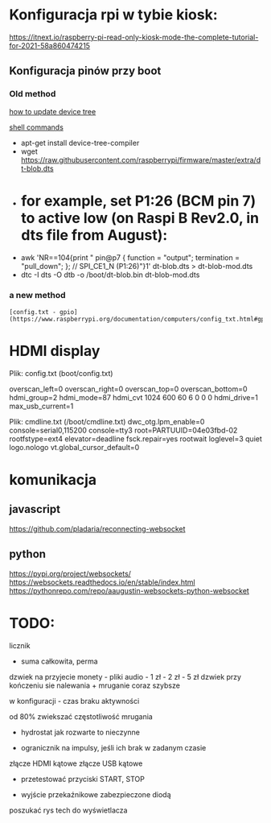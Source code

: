 # Konfiguracja rpi w tybie kiosk:

https://itnext.io/raspberry-pi-read-only-kiosk-mode-the-complete-tutorial-for-2021-58a860474215

## Konfiguracja pinów przy boot

### Old method
[how to update device tree](https://planktonscope.readthedocs.io/en/stable/update_device-tree.html)

[shell commands](https://gist.github.com/niun/f8443db5bbfaaf02b026)

* apt-get install device-tree-compiler
* wget https://raw.githubusercontent.com/raspberrypi/firmware/master/extra/dt-blob.dts
* # for example, set P1:26 (BCM pin 7) to active low (on Raspi B Rev2.0, in dts file from August): 
* awk 'NR==104{print "                  pin@p7  { function = \"output\"; termination = \"pull_down\"; }; // SPI_CE1_N (P1:26)"}1' dt-blob.dts > dt-blob-mod.dts
* dtc -I dts -O dtb -o /boot/dt-blob.bin dt-blob-mod.dts

### a new method
	[config.txt - gpio](https://www.raspberrypi.org/documentation/computers/config_txt.html#gpio)


# HDMI display

Plik: config.txt (boot/config.txt)

overscan_left=0
overscan_right=0
overscan_top=0
overscan_bottom=0
hdmi_group=2
hdmi_mode=87
hdmi_cvt 1024 600 60 6 0 0 0
hdmi_drive=1 
max_usb_current=1

Plik: cmdline.txt   (/boot/cmdline.txt)
dwc_otg.lpm_enable=0 console=serial0,115200 console=tty3 root=PARTUUID=04e03fbd-02 rootfstype=ext4 elevator=deadline fsck.repair=yes rootwait loglevel=3 quiet logo.nologo vt.global_cursor_default=0



# komunikacja

## javascript
https://github.com/pladaria/reconnecting-websocket

## python
https://pypi.org/project/websockets/
https://websockets.readthedocs.io/en/stable/index.html
https://pythonrepo.com/repo/aaugustin-websockets-python-websocket





# TODO:

licznik 
  - suma całkowita, perma


  dzwiek na przyjecie monety - pliki audio
  	 - 1 zł
  	 - 2 zł
  	 - 5 zł
  dzwiek przy kończeniu sie nalewania + mruganie coraz szybsze


  w konfiguracji - czas braku aktywności


  od 80% zwiekszać częstotliwość mrugania


  - hydrostat
  jak rozwarte to nieczynne

  - ogranicznik na impulsy, jeśli ich brak w zadanym czasie



  złącze HDMI kątowe 
  złącze USB kątowe



  - przetestować przyciski START, STOP


  - wyjście przekaźnikowe zabezpieczone diodą



poszukać rys tech do wyświetlacza